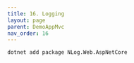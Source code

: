 ```yaml
---
title: 16. Logging
layout: page
parent: DemoAppMvc
nav_order: 16
---
```

```
dotnet add package NLog.Web.AspNetCore
```